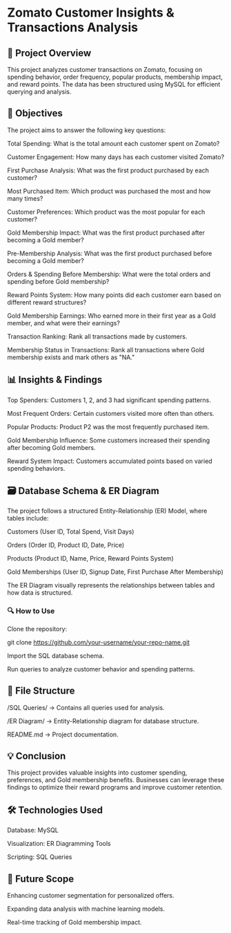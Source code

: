
# Zomato Customer Insights & Transactions Analysis

## 📌 Project Overview

This project analyzes customer transactions on Zomato, focusing on spending behavior, order frequency, popular products, membership impact, and reward points. The data has been structured using MySQL for efficient querying and analysis.

## 🎯 Objectives

The project aims to answer the following key questions:

Total Spending: What is the total amount each customer spent on Zomato?

Customer Engagement: How many days has each customer visited Zomato?

First Purchase Analysis: What was the first product purchased by each customer?

Most Purchased Item: Which product was purchased the most and how many times?

Customer Preferences: Which product was the most popular for each customer?

Gold Membership Impact: What was the first product purchased after becoming a Gold member?

Pre-Membership Analysis: What was the first product purchased before becoming a Gold member?

Orders & Spending Before Membership: What were the total orders and spending before Gold membership?

Reward Points System: How many points did each customer earn based on different reward structures?

Gold Membership Earnings: Who earned more in their first year as a Gold member, and what were their earnings?

Transaction Ranking: Rank all transactions made by customers.

Membership Status in Transactions: Rank all transactions where Gold membership exists and mark others as "NA."

## 📊 Insights & Findings

Top Spenders: Customers 1, 2, and 3 had significant spending patterns.

Most Frequent Orders: Certain customers visited more often than others.

Popular Products: Product P2 was the most frequently purchased item.

Gold Membership Influence: Some customers increased their spending after becoming Gold members.

Reward System Impact: Customers accumulated points based on varied spending behaviors.

## 🗃️ Database Schema & ER Diagram

The project follows a structured Entity-Relationship (ER) Model, where tables include:

Customers (User ID, Total Spend, Visit Days)

Orders (Order ID, Product ID, Date, Price)

Products (Product ID, Name, Price, Reward Points System)

Gold Memberships (User ID, Signup Date, First Purchase After Membership)

The ER Diagram visually represents the relationships between tables and how data is structured.

### 🔍 How to Use

Clone the repository:

git clone https://github.com/your-username/your-repo-name.git

Import the SQL database schema.

Run queries to analyze customer behavior and spending patterns.

## 📂 File Structure

/SQL Queries/ → Contains all queries used for analysis.

/ER Diagram/ → Entity-Relationship diagram for database structure.

README.md → Project documentation.

## 💡 Conclusion

This project provides valuable insights into customer spending, preferences, and Gold membership benefits. Businesses can leverage these findings to optimize their reward programs and improve customer retention.

## 🛠️ Technologies Used

Database: MySQL

Visualization: ER Diagramming Tools

Scripting: SQL Queries

## 📌 Future Scope

Enhancing customer segmentation for personalized offers.

Expanding data analysis with machine learning models.

Real-time tracking of Gold membership impact.
